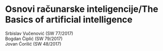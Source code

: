 # Osnovi računarske inteligencije/The Basics of artificial intelligence
Srbislav Vučenović (SW 77/2017)<br/>
Bogdan Čiplić (SW 79/2017)<br/>
Jovan Ćorilić (SW 48/2017)<br/>
